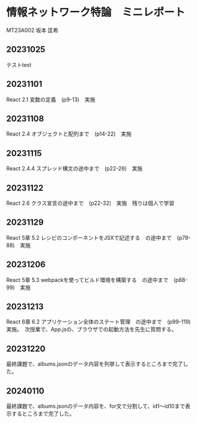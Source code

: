 # 情報ネットワーク特論　ミニレポート

MT23A002 坂本 匡希

## 20231025

テストtest

## 20231101

React 2.1 変数の定義　(p9-13)　実施

## 20231108

React 2.4 オブジェクトと配列まで　(p14-22)　実施

## 20231115

React 2.4.4 スプレッド構文の途中まで　(p22-26)　実施

## 20231122

React 2.6 クラス宣言の途中まで　(p22-32)　実施　残りは個人で学習

## 20231129

React 5章 5.2 レシピのコンポーネントをJSXで記述する　の途中まで　(p79-88)　実施

## 20231206

React 5章 5.3 webpackを使ってビルド環境を構築する　の途中まで　(p88-99)　実施

## 20231213

React 6章 6.2 アプリケーション全体のステート管理　の途中まで　(p99-119)　実施。　次授業で、App.jsの、ブラウザでの起動方法を先生に質問する。

## 20231220

最終課題で、albums.jsonのデータ内容を列挙して表示するところまで完了した。

## 20240110

最終課題で、albums.jsonのデータ内容を、for文で分割して、id1～id10まで表示するところまで完了した。